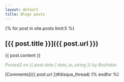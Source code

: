 ```yaml
---
layout: default
title: Blogs posts
---
```


{% for post in site.posts limit:5 %}
## [{{ post.title }}]({{ post.url }})
{{ post.content }}
<div style="font-style: italic; color: #7f9f7f;">Posted2 on {{ post.date | date_to_string }} by Bozhidar.</div>

[Comments]({{ post.url }}#disqus_thread)
{% endfor %}
